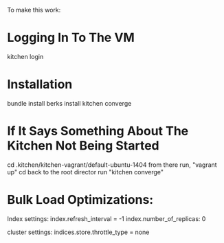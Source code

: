 To make this work:

# Logging In To The VM
kitchen login

# Installation
bundle install
berks install
kitchen converge

# If It Says Something About The Kitchen Not Being Started
cd .kitchen/kitchen-vagrant/default-ubuntu-1404
from there run, "vagrant up"
cd back to the root director
run "kitchen converge"

# Bulk Load Optimizations:

Index settings:
index.refresh_interval = -1
index.number_of_replicas: 0

cluster settings:
indices.store.throttle_type = none
